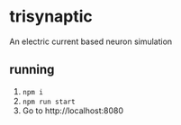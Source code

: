 # trisynaptic

An electric current based neuron simulation

## running

1. `npm i`
2. `npm run start`
3. Go to http://localhost:8080